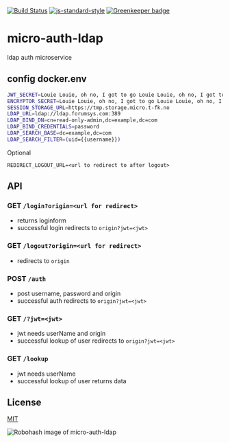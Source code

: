 [![Build Status](https://travis-ci.org/telemark/micro-auth-ldap.svg?branch=master)](https://travis-ci.org/telemark/micro-auth-ldap)
[![js-standard-style](https://img.shields.io/badge/code%20style-standard-brightgreen.svg?style=flat)](https://github.com/feross/standard)
[![Greenkeeper badge](https://badges.greenkeeper.io/telemark/micro-auth-ldap.svg)](https://greenkeeper.io/)

# micro-auth-ldap

ldap auth microservice

## config docker.env

```bash
JWT_SECRET=Louie Louie, oh no, I got to go Louie Louie, oh no, I got to go
ENCRYPTOR_SECRET=Louie Louie, oh no, I got to go Louie Louie, oh no, I got to go
SESSION_STORAGE_URL=https://tmp.storage.micro.t-fk.no
LDAP_URL=ldap://ldap.forumsys.com:389
LDAP_BIND_DN=cn=read-only-admin,dc=example,dc=com
LDAP_BIND_CREDENTIALS=password
LDAP_SEARCH_BASE=dc=example,dc=com
LDAP_SEARCH_FILTER=(uid={{username}})
```

Optional

```
REDIRECT_LOGOUT_URL=<url to redirect to after logout>
```

## API

### GET ```/login?origin=<url for redirect>```

- returns loginform
- successful login redirects to ```origin?jwt=<jwt>```

### GET ```/logout?origin=<url for redirect>```

- redirects to ```origin```

### POST ```/auth```

- post username, password and origin
- successful auth redirects to ```origin?jwt=<jwt>```

### GET ```/?jwt=<jwt>```

- jwt needs userName and origin
- successful lookup of user redirects to ```origin?jwt=<jwt>```

### GET ```/lookup```

- jwt needs userName
- successful lookup of user returns data

## License

[MIT](LICENSE)

![Robohash image of micro-auth-ldap](https://robots.kebabstudios.party/micro-auth-ldap.png "Robohash image of micro-auth-ldap")

